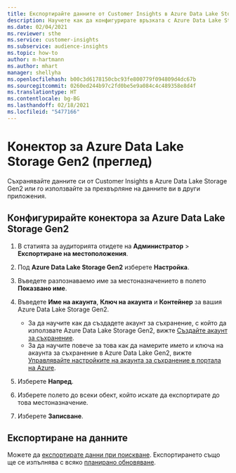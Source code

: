 ```yaml
---
title: Експортирайте данните от Customer Insights в Azure Data Lake Storage Gen2
description: Научете как да конфигурирате връзката с Azure Data Lake Storage Gen2.
ms.date: 02/04/2021
ms.reviewer: sthe
ms.service: customer-insights
ms.subservice: audience-insights
ms.topic: how-to
author: m-hartmann
ms.author: mhart
manager: shellyha
ms.openlocfilehash: b00c3d6178150cbc93fe800779f094809d4dc67b
ms.sourcegitcommit: 0260ed244b97c2fd0be5e9a084c4c489358e8d4f
ms.translationtype: HT
ms.contentlocale: bg-BG
ms.lasthandoff: 02/18/2021
ms.locfileid: "5477166"
---
```

# <a name="connector-for-azure-data-lake-storage-gen2-preview"></a>Конектор за Azure Data Lake Storage Gen2 (преглед)

Съхранявайте данните си от Customer Insights в Azure Data Lake Storage Gen2 или го използвайте за прехвърляне на данните ви в други приложения.

## <a name="configure-the-connector-for-azure-data-lake-storage-gen2"></a>Конфигурирайте конектора за Azure Data Lake Storage Gen2

1. В статията за аудиторията отидете на **Администратор** > **Експортиране на местоположения**.

1. Под **Azure Data Lake Storage Gen2** изберете **Настройка**.

1. Въведете разпознаваемо име за местоназначението в полето **Показвано име**.

1. Въведете **Име на акаунта**, **Ключ на акаунта** и **Контейнер** за вашия Azure Data Lake Storage Gen2.
    - За да научите как да създадете акаунт за съхранение, с който да използвате Azure Data Lake Storage Gen2, вижте [Създайте акаунт за съхранение](https://docs.microsoft.com/azure/storage/blobs/create-data-lake-storage-account). 
    - За да научите повече за това как да намерите името и ключа на акаунта за съхранение в Azure Data Lake Gen2, вижте [Управлявайте настройките на акаунта за съхранение в портала на Azure](https://docs.microsoft.com/azure/storage/common/storage-account-manage).

1. Изберете **Напред**.

1. Изберете полето до всеки обект, който искате да експортирате до това местоназначение.

1. Изберете **Записване**.

## <a name="export-the-data"></a>Експортиране на данните

Можете да [експортирате данни при поискване](export-destinations.md#export-data-on-demand). Експортирането също ще се изпълнява с всяко [планирано обновяване](system.md#schedule-tab).
